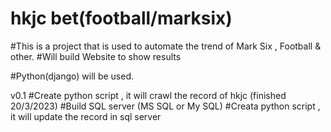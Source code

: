 # hkjc bet(football/marksix)

#This is a project that is used to automate the trend of Mark Six , Football & other.
#Will build Website to show results

#Python(django) will be used.


v0.1
#Create python script , it will crawl the record of hkjc (finished 20/3/2023)
#Build SQL server (MS SQL or My SQL) 
#Creata python script , it will update the record in sql server

